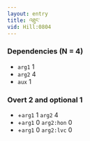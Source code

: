 ```yaml
---
layout: entry
title: འཐུང་
vid: Hill:0804
---
```

### Dependencies (N = 4)
* `arg1` 1
* `arg2` 4
* `aux` 1


### Overt 2 and optional 1
* +`arg1` 1 `arg2` 4
* +`arg1` 0 `arg2:hon` 0
* +`arg1` 0 `arg2:lvc` 0
